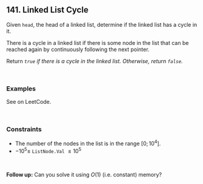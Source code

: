 ## 141. Linked List Cycle

Given `head`, the head of a linked list, determine if the linked list has a cycle in it.

There is a cycle in a linked list if there is some node in the list that can be reached again by continuously following the next pointer.

Return _`true` if there is a cycle in the linked list. Otherwise, return `false`._

<br>

### Examples

See on LeetCode.

<br>

### Constraints

- The number of the nodes in the list is in the range $[0; 10^4]$.
- $-10^5 \leqslant$ `ListNode.Val` $\leqslant 10^5$

<br>

**Follow up:** Can you solve it using $O(1)$ (i.e. constant) memory?
